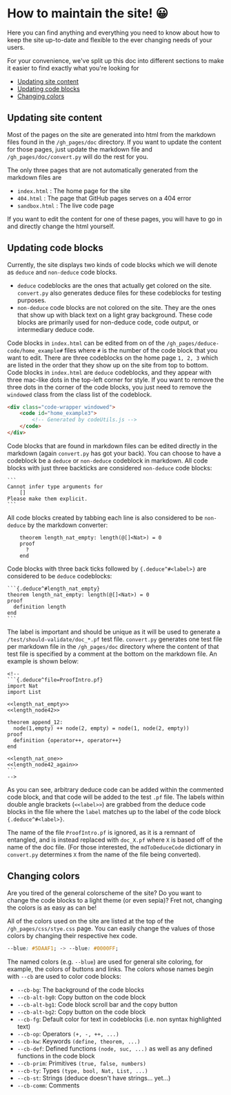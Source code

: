 # How to maintain the site! 😀

Here you can find anything and everything you need to know about how to keep the site up-to-date and flexible to the ever changing needs of your users.

For your convenience, we've split up this doc into different sections to make it easier to find exactly what you're looking for

- [Updating site content](#updating-site-content)
- [Updating code blocks](#updating-code-blocks)
- [Changing colors](#changing-colors)

## Updating site content

Most of the pages on the site are generated into html from the markdown files found in the `/gh_pages/doc` directory. If you want to update the content for those pages, just update the markdown file and `/gh_pages/doc/convert.py` will do the rest for you.

The only three pages that are not automatically generated from the markdown files are

- `index.html` : The home page for the site
- `404.html` : The page that GitHub pages serves on a 404 error
- `sandbox.html` : The live code page

If you want to edit the content for one of these pages, you will have to go in and directly change the html yourself. 

## Updating code blocks

Currently, the site displays two kinds of code blocks which we will denote as `deduce` and `non-deduce` code blocks. 
- `deduce` codeblocks are the ones that actually get colored on the site. `convert.py` also generates deduce files for these codeblocks for testing purposes.
- `non-deduce` code blocks are not colored on the site. They are the ones that show up with black text on a light gray background. These code blocks are primarily used for non-deduce code, code output, or intermediary deduce code. 

Code blocks in `index.html` can be edited from on of the `/gh_pages/deduce-code/home_example#` files where `#` is the number of the code block that you want to edit. There are three codeblocks on the home page `1, 2, 3` which are listed in the order that they show up on the site from top to bottom. Code blocks in `index.html` are `deduce` codeblocks, and they appear with three mac-like dots in the top-left corner for style. If you want to remove the three dots in the corner of the code blocks, you just need to remove the `windowed` class from the class list of the codeblock.

```html
<div class="code-wrapper windowed">
    <code id="home_example3">
        <!-- Generated by codeUtils.js -->
    </code>
</div>
```

Code blocks that are found in markdown files can be edited directly in the markdown (again `convert.py` has got your back). You can choose to have a codeblock be a `deduce` or `non-deduce` codeblock in markdown. All code blocks with just three backticks are considered `non-deduce` code blocks:

````
```
Cannot infer type arguments for
	[]
Please make them explicit.
```
````

All code blocks created by tabbing each line is also considered to be `non-deduce` by the markdown converter:

```
    theorem length_nat_empty: length(@[]<Nat>) = 0
    proof
      ?
    end
```

Code blocks with three back ticks followed by `{.deduce^#<label>}` are considered to be `deduce` codeblocks:

````
```{.deduce^#length_nat_empty}
theorem length_nat_empty: length(@[]<Nat>) = 0
proof
  definition length
end
```
````

The label is important and should be unique as it will be used to generate a `/test/should-validate/doc_*.pf` test file. `convert.py` generates one test file per markdown file in the `/gh_pages/doc` directory where the content of that test file is specified by a comment at the bottom on the markdown file. An example is shown below:

````
<!--
```{.deduce^file=ProofIntro.pf}
import Nat
import List

<<length_nat_empty>>
<<length_node42>>

theorem append_12: 
  node(1,empty) ++ node(2, empty) = node(1, node(2, empty))
proof
  definition {operator++, operator++}
end

<<length_nat_one>>
<<length_node42_again>>
```
-->
````

As you can see, arbitrary deduce code can be added within the commented code block, and that code will be added to the test `.pf` file. The labels within double angle brackets (`<<label>>`) are grabbed from the deduce code blocks in the file where the `label` matches up to the label of the code block `{.deduce^#<label>}`.

The name of the file `ProofIntro.pf` is ignored, as it is a remnant of entangled, and is instead replaced with `doc_X.pf` where `X` is based off of the name of the doc file. (For those interested, the `mdToDeduceCode` dictionary in `convert.py` determines `X` from the name of the file being converted).

## Changing colors

Are you tired of the general colorscheme of the site? Do you want to change the code blocks to a light theme (or even sepia)? Fret not, changing the colors is as easy as can be!

All of the colors used on the site are listed at the top of the `/gh_pages/css/stye.css` page. You can easily change the values of those colors by changing their respective hex code. 

```css
--blue: #5DAAF1; -> --blue: #0000FF;
```

The named colors (e.g. `--blue`) are used for general site coloring, for example, the colors of buttons and links. The colors whose names begin with `--cb` are used to color code blocks:

- `--cb-bg`: The background of the code blocks
- `--cb-alt-bg0`: Copy button on the code block
- `--cb-alt-bg1`: Code block scroll bar and the copy button
- `--cb-alt-bg2`: Copy button on the code block
- `--cb-fg`: Default color for text in codeblocks (i.e. non syntax highlighted text)
- `--cb-op`: Operators `(+, -, ++, ...)`
- `--cb-kw`: Keywords `(define, theorem, ...)`
- `--cb-def`: Defined functions `(node, suc, ...)` as well as any defined functions in the code block
- `--cb-prim`: Primitives `(true, false, numbers)`
- `--cb-ty`: Types `(type, bool, Nat, List, ...)`
- `--cb-st`: Strings (deduce doesn't have strings... yet...)
- `--cb-comm`: Comments
